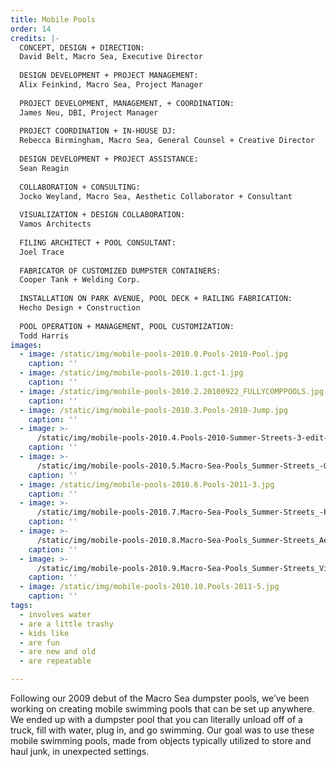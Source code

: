 ```yaml
---
title: Mobile Pools
order: 14
credits: |-
  CONCEPT, DESIGN + DIRECTION:  
  David Belt, Macro Sea, Executive Director  
    
  DESIGN DEVELOPMENT + PROJECT MANAGEMENT:  
  Alix Feinkind, Macro Sea, Project Manager  
    
  PROJECT DEVELOPMENT, MANAGEMENT, + COORDINATION:  
  James Neu, DBI, Project Manager  
    
  PROJECT COORDINATION + IN-HOUSE DJ:  
  Rebecca Birmingham, Macro Sea, General Counsel + Creative Director  
    
  DESIGN DEVELOPMENT + PROJECT ASSISTANCE:  
  Sean Reagin  
    
  COLLABORATION + CONSULTING:  
  Jocko Weyland, Macro Sea, Aesthetic Collaborator + Consultant  
    
  VISUALIZATION + DESIGN COLLABORATION:  
  Vamos Architects  
    
  FILING ARCHITECT + POOL CONSULTANT:  
  Joel Trace  
    
  FABRICATOR OF CUSTOMIZED DUMPSTER CONTAINERS:  
  Cooper Tank + Welding Corp.  
    
  INSTALLATION ON PARK AVENUE, POOL DECK + RAILING FABRICATION:  
  Hecho Design + Construction  
    
  POOL OPERATION + MANAGEMENT, POOL CUSTOMIZATION:  
  Todd Harris
images:
  - image: /static/img/mobile-pools-2010.0.Pools-2010-Pool.jpg
    caption: ''
  - image: /static/img/mobile-pools-2010.1.gct-1.jpg
    caption: ''
  - image: /static/img/mobile-pools-2010.2.20100922_FULLYCOMPPOOLS.jpg
    caption: ''
  - image: /static/img/mobile-pools-2010.3.Pools-2010-Jump.jpg
    caption: ''
  - image: >-
      /static/img/mobile-pools-2010.4.Pools-2010-Summer-Streets-3-edit-resized.jpg
    caption: ''
  - image: >-
      /static/img/mobile-pools-2010.5.Macro-Sea-Pools_Summer-Streets_-Girl-Hooping-2-resized.jpg
    caption: ''
  - image: /static/img/mobile-pools-2010.6.Pools-2011-3.jpg
    caption: ''
  - image: >-
      /static/img/mobile-pools-2010.7.Macro-Sea-Pools_Summer-Streets_-Pool-on-Truck.jpg
    caption: ''
  - image: >-
      /static/img/mobile-pools-2010.8.Macro-Sea-Pools_Summer-Streets_Aerial-resized.jpg
    caption: ''
  - image: >-
      /static/img/mobile-pools-2010.9.Macro-Sea-Pools_Summer-Streets_Viaduct-at-Night.jpg
    caption: ''
  - image: /static/img/mobile-pools-2010.10.Pools-2011-5.jpg
    caption: ''
tags:
  - involves water
  - are a little trashy
  - kids like
  - are fun
  - are new and old
  - are repeatable

---
```

Following our 2009 debut of the Macro Sea dumpster pools, we’ve been working on creating mobile swimming pools that can be set up anywhere. We ended up with a dumpster pool that you can literally unload off of a truck, fill with water, plug in, and go swimming. Our goal was to use these mobile swimming pools, made from objects typically utilized to store and haul junk, in unexpected settings.
